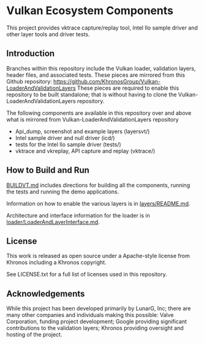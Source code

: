 # Vulkan Ecosystem Components

This project provides vktrace capture/replay tool, Intel Ilo sample driver and other layer tools and driver tests.

## Introduction

Branches within this repository include the Vulkan loader, validation layers, header files, and associated tests.  These pieces are mirrored from this Github repository:
https://github.com/KhronosGroup/Vulkan-LoaderAndValidationLayers
These pieces are required to enable this repository to be built standalone; that is without having to clone the Vulkan-LoaderAndValidationLayers repository.

The following components are available in this repository over and above what is mirrored from Vulkan-LoaderAndValidationLayers repository
- Api_dump, screenshot and example layers (layersvt/)
- Intel sample driver and null driver (icd/)
- tests for the Intel Ilo sample driver (tests/)
- vktrace and vkreplay, API capture and replay  (vktrace/)

## How to Build and Run

[BUILDVT.md](BUILDVT.md)
includes directions for building all the components, running the tests and running the demo applications.

Information on how to enable the various layers is in
[layers/README.md](layers/README.md).

Architecture and interface information for the loader is in
[loader/LoaderAndLayerInterface.md](loader/LoaderAndLayerInterface.md).

## License
This work is released as open source under a Apache-style license from Khronos including a Khronos copyright.

See LICENSE.txt for a full list of licenses used in this repository.

## Acknowledgements
While this project has been developed primarily by LunarG, Inc; there are many other
companies and individuals making this possible: Valve Corporation, funding
project development; Google providing significant contributions to the validation layers;
Khronos providing oversight and hosting of the project.

